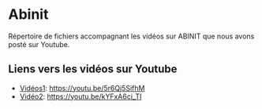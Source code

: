 # Abinit
Répertoire de fichiers accompagnant les vidéos sur ABINIT que nous avons posté sur Youtube.
## Liens vers les vidéos sur Youtube
 - [Vidéos1](https://youtu.be/5r6Qj5SifhM): https://youtu.be/5r6Qj5SifhM
 - [Vidéo2](https://youtu.be/kYFxA6ci_TI): https://youtu.be/kYFxA6ci_TI
